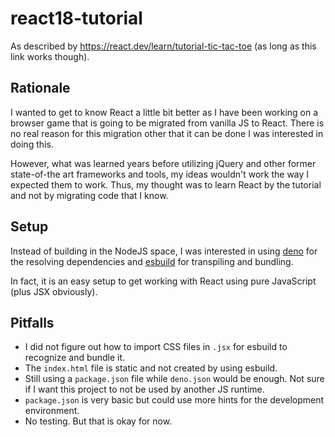 # react18-tutorial

As described by https://react.dev/learn/tutorial-tic-tac-toe (as long as this link works though).

## Rationale

I wanted to get to know React a little bit better as I have been working on a browser game that is going to be migrated from vanilla JS to React. There is no real reason for this migration other that it can be done I was interested in doing this.

However, what was learned years before utilizing jQuery and other former state-of-the art frameworks and tools, my ideas wouldn't work the way I expected them to work. Thus, my thought was to learn React by the tutorial and not by migrating code that I know.

## Setup

Instead of building in the NodeJS space, I was interested in using [deno](https://deno.com/) for the resolving dependencies and [esbuild](https://esbuild.github.io/) for transpiling and bundling.

In fact, it is an easy setup to get working with React using pure JavaScript (plus JSX obviously).

## Pitfalls

- I did not figure out how to import CSS files in `.jsx` for esbuild to recognize and bundle it.
- The `index.html` file is static and not created by using esbuild.
- Still using a `package.json` file while `deno.json` would be enough. Not sure if I want this project to not be used by another JS runtime.
 - `package.json` is very basic but could use more hints for the development environment.
- No testing. But that is okay for now.
